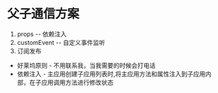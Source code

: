 # 父子通信方案

1. props -- 依赖注入
2. customEvent -- 自定义事件监听
3. 订阅发布

- 好莱坞原则 - 不用联系我，当我需要的时候会打电话
- 依赖注入 - 主应用创建子应用列表时,将主应用方法和属性注入到子应用内部，在子应用调用方法进行修改状态